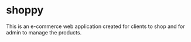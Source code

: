 # shoppy

This is an e-commerce web application created for clients to shop and for admin to manage the products. 
